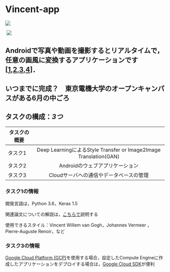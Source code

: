 # Vincent-app

![](https://pbs.twimg.com/media/DgqdsFCU8AATgCo.jpg)

​		![](https://miro.medium.com/max/500/1*Fe6z8VdUS6laTd6Ev3EohQ.gif)

## Androidで写真や動画を撮影するとリアルタイムで，任意の画風に変換するアプリケーションです[[1](https://www.youtube.com/watch?v=qXqoXhlq7BE#action=share),[2](<https://www.youtube.com/watch?v=TOCr52yLwSE>),[3](https://towardsdatascience.com/artistic-style-transfer-b7566a216431),[4](https://qiita.com/kidach1/items/0e7af5981e39955f33d6)]．

## いつまでに完成？　東京電機大学のオープンキャンパスがある6月の中ごろ

## タスクの構成：*3つ*

| タスクの概要 |                                                              |
| ------------ | :----------------------------------------------------------: |
| タスク1      | Deep LearningによるStyle Transfer or Image2Image Translation(GAN) |
| タスク2      |               Androidのウェブアプリケーション                |
| タスク3      |           Cloudサーバへの通信やデータベースの管理            |



### タスク1の情報

開発言語は，Python 3.6，Keras 1.5

関連論文についての解説は，[こちらで](https://github.com/https-github-com-mtakamat/Related-Papers)説明する

使用できるスタイル：Vincent Willem van Gogh，Johannes Vermeer ，Pierre-Auguste Renoir，など

### タスク3の情報

[Google Cloud Platform (GCP)](https://console.cloud.google.com/home/dashboard?hl=ja&project=adroit-particle-265806)を使用する場合，設定したCompute Engineに作成したアプリケーションをデプロイする場合は，[Google Cloud SDK](https://cloud.google.com/sdk/?hl=ja)が便利